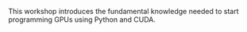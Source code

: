 This workshop introduces the fundamental knowledge needed to start programming GPUs using Python and CUDA.